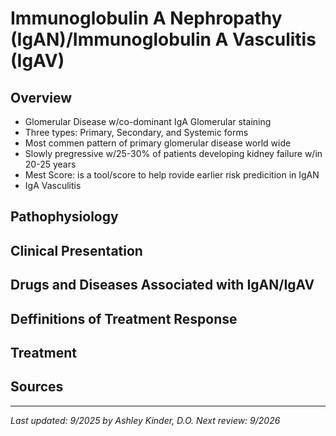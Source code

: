 # **Immunoglobulin A Nephropathy (IgAN)/Immunoglobulin A Vasculitis (IgAV)**
## **Overview**
 * Glomerular Disease w/co-dominant IgA Glomerular staining
 * Three types: Primary, Secondary, and Systemic forms
 * Most commen pattern of primary glomerular disease world wide
 * Slowly pregressive w/25-30% of patients developing kidney failure w/in 20-25 years
 * Mest Score: is a tool/score to help rovide earlier risk predicition in IgAN
 * IgA Vasculitis 
## **Pathophysiology**
## **Clinical Presentation**
## **Drugs and Diseases Associated with IgAN/IgAV**
## **Deffinitions of Treatment Response**
## **Treatment**
## **Sources**
---
*Last updated: 9/2025 by Ashley Kinder, D.O.*
*Next review: 9/2026*
